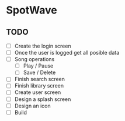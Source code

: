 # SpotWave

## TODO

- [ ] Create the login screen
- [ ] Once the user is logged get all posible data
- [ ] Song operations
  - [ ] Play / Pause
  - [ ] Save / Delete
- [ ] Finish search screen
- [ ] Finish library screen
- [ ] Create user screen
- [ ] Design a splash screen
- [ ] Design an icon
- [ ] Build
